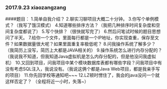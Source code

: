 ### 2017.9.23  xiaozangzang

####题目：
1.简单自我介绍？
2.聊实习聊项目大概二十分钟。
3.你写个单例模式？（我写了饿汉模式）
4.知道哪些排序方法？（我把几种排序时间复杂度和空间复杂度都说了）
5.写个快排？（很快就写完了）
6.然后问笔试时候的题目思想问了半天。
7.给你一个文件，里面每行都是一个IP地址，你实现查重，保存至文件？如果数据量很大呢？如果里面重复率极低呢？
8.问我操作系统了解多少？（我简历上没写，简历上大都是JAVA相关的）
9.操作系统怎么进行内存分配的？（我说我不知道，但我知道Java虚拟机是怎么内存分配的，但是他没问我虚拟机）
10.又回到项目，问我项目中某个模块数据库表都有哪些字段？问我项目中有没有考虑SQL注入，我说没有。（我说这俩个都是Java Web项目，都是我亲手写的项目）
11.你先回学校等通知吧~~~
12.LZ顿时愣住了，我会的java没问一个就这样否定了？
（全程将近一小时，失落~）